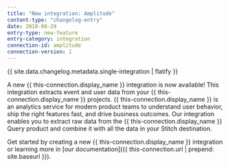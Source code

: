 ```yaml
---
title: "New integration: Amplitude"
content-type: "changelog-entry"
date: 2018-08-29
entry-type: new-feature
entry-category: integration
connection-id: amplitude
connection-version: 1
---
```

{{ site.data.changelog.metadata.single-integration | flatify }}

A new {{ this-connection.display_name }} integration is now available! This integration extracts event and user data from your {{ this-connection.display_name }} projects. {{ this-connection.display_name }} is an analytics service for modern product teams to understand user behavior, ship the right features fast, and drive business outcomes. Our integration enables you to extract raw data from the {{ this-connection.display_name }} Query product and combine it with all the data in your Stitch destination.

Get started by creating a new {{ this-connection.display_name }} integration or learning more in [our documentation]({{ this-connection.url | prepend: site.baseurl }}).